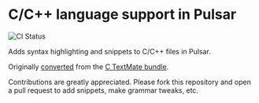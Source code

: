 # C/C++ language support in Pulsar
![CI Status](https://github.com/atom/language-c/actions/workflows/main.yml/badge.svg)

Adds syntax highlighting and snippets to C/C++ files in Pulsar.

Originally [converted](https://pulsar-edit.dev/docs/launch-manual/sections/core-hacking/#converting-from-textmate)
from the [C TextMate bundle](https://github.com/textmate/c.tmbundle).

Contributions are greatly appreciated. Please fork this repository and open a
pull request to add snippets, make grammar tweaks, etc.

